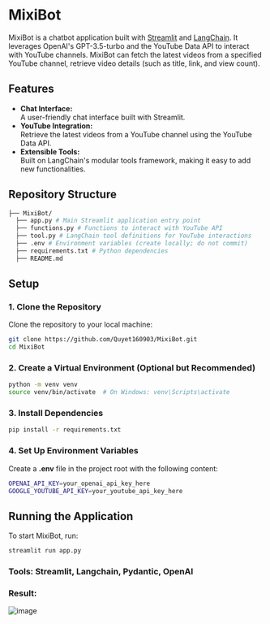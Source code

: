 # MixiBot

MixiBot is a chatbot application built with [Streamlit](https://streamlit.io/) and [LangChain](https://github.com/hwchase17/langchain). It leverages OpenAI's GPT-3.5-turbo and the YouTube Data API to interact with YouTube channels. MixiBot can fetch the latest videos from a specified YouTube channel, retrieve video details (such as title, link, and view count).

## Features

- **Chat Interface:**  
  A user-friendly chat interface built with Streamlit.
- **YouTube Integration:**  
  Retrieve the latest videos from a YouTube channel using the YouTube Data API.
- **Extensible Tools:**  
  Built on LangChain's modular tools framework, making it easy to add new functionalities.

## Repository Structure
```bash
├── MixiBot/
  ├── app.py # Main Streamlit application entry point
  ├── functions.py # Functions to interact with YouTube API
  ├── tool.py # LangChain tool definitions for YouTube interactions
  ├── .env # Environment variables (create locally; do not commit)
  ├── requirements.txt # Python dependencies
  ├── README.md
```
## Setup

### 1. Clone the Repository

Clone the repository to your local machine:

```bash
git clone https://github.com/Quyet160903/MixiBot.git
cd MixiBot
```

### 2. Create a Virtual Environment (Optional but Recommended)
```bash
python -m venv venv
source venv/bin/activate  # On Windows: venv\Scripts\activate
```

### 3. Install Dependencies
```bash
pip install -r requirements.txt
```

### 4. Set Up Environment Variables
Create a <b>.env</b>
file in the project root with the following content:
```bash
OPENAI_API_KEY=your_openai_api_key_here
GOOGLE_YOUTUBE_API_KEY=your_youtube_api_key_here
```

## Running the Application
To start MixiBot, run:
```bash
streamlit run app.py
```

### Tools: Streamlit, Langchain, Pydantic, OpenAI

### Result:
![image](https://github.com/user-attachments/assets/1493cf8c-b28a-4ab6-a793-48b51bfb84aa)


